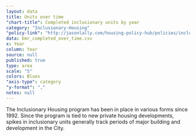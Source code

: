 ```yaml
---
layout: data
title: Units over time
"chart-title": Completed inclusionary units by year
category: "Inclusionary-Housing"
"policy-link": "http://jasonlally.com/housing-policy-hub/policies/inclusionary-housing/"
data: bmr_completed_over_time.csv
x: Year
column: Year
source: null
published: true
type: area
scale: "5"
colors: Blues
"axis-type": category
"y-format": ","
notes: null
---
```


The Inclusionary Housing program has been in place in various forms since 1992. Since the program is tied to new private housing developments, spikes in inclusionary units generally track periods of major building and development in the City.